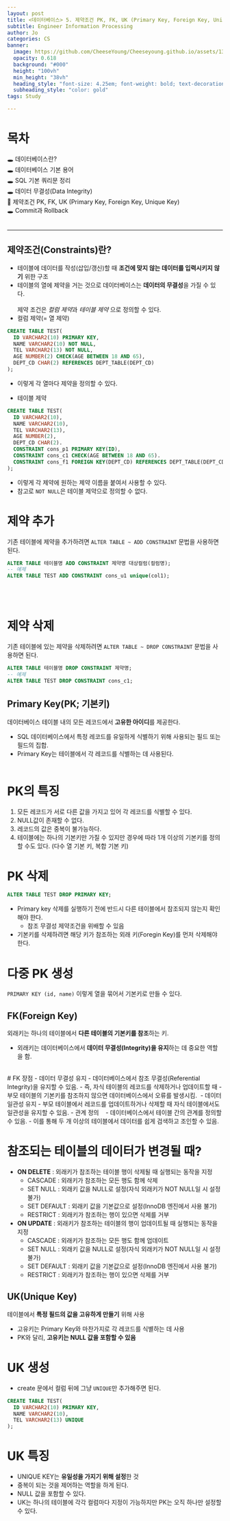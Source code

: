 ```yaml
---
layout: post
title: <데이터베이스> 5. 제약조건 PK, FK, UK (Primary Key, Foreign Key, Unique Key)
subtitle: Engineer Information Processing
author: Jo
categories: CS
banner:
  image: https://github.com/CheeseYoung/Cheeseyoung.github.io/assets/132384527/fd0b0e6f-4294-455e-a485-05cf04209509
  opacity: 0.618
  background: "#000"
  height: "100vh"
  min_height: "38vh"
  heading_style: "font-size: 4.25em; font-weight: bold; text-decoration: underline"
  subheading_style: "color: gold"
tags: Study

---
```



# 목차
🕳 데이터베이스란? <br>
🕳 데이터베이스 기본 용어 <br>
🕳 SQL 기본 쿼리문 정리 <br>
🕳 데이터 무결성(Data Integrity) <br>
📌 제약조건 PK, FK, UK (Primary Key, Foreign Key, Unique Key) <br>
🕳 Commit과 Rollback <br>
<br>
<hr>


## 제약조건(Constraints)란?
- 테이블에 데이터를 작성(삽입/갱신)할 때 **조건에 맞지 않는 데이터를 입력시키지 않기** 위한 구조
- 테이블의 열에 제약을 거는 것으로 데이터베이스는 **데이터의 무결성**을 가질 수 있다.
<br><br>
제약 조건은 *컬럼 제약*과 *테이블 제약* 으로 정의할 수 있다.
- 컬럼 제약(= 열 제약)
```sql
CREATE TABLE TEST(
  ID VARCHAR2(10) PRIMARY KEY,
  NAME VARCHAR2(10) NOT NULL,
  TEL VARCHAR2(13) NOT NULL,
  AGE NUMBER(2) CHECK(AGE BETWEEN 18 AND 65),
  DEPT_CD CHAR(2) REFERENCES DEPT_TABLE(DEPT_CD)
);
```
  - 이렇게 각 열마다 제약을 정의할 수 있다.

- 테이블 제약
```sql
CREATE TABLE TEST(
  ID VARCHAR2(10),
  NAME VARCHAR2(10),
  TEL VARCHAR2(13),
  AGE NUMBER(2),
  DEPT_CD CHAR(2).
  CONSTRAINT cons_p1 PRIMARY KEY(ID),
  CONSTRAINT cons_c1 CHECK(AGE BETWEEN 18 AND 65).
  CONSTRAINT cons_f1 FOREIGN KEY(DEPT_CD) REFERENCES DEPT_TABLE(DEPT_CD)
);
```
  - 이렇게 각 제약에 원하는 제약 이름을 붙여서 사용할 수 있다.
  - 참고로 ``NOT NULL``은 테이블 제약으로 정의할 수 없다.


# 제약 추가
기존 테이블에 제약을 추가하려면 ``ALTER TABLE ~ ADD CONSTRAINT`` 문법을 사용하면 된다.
```sql
ALTER TABLE 테이블명 ADD CONSTRAINT 제약명 대상컬럼(컬럼명);
-- 예제
ALTER TABLE TEST ADD CONSTRAINT cons_u1 unique(col1);
```
<br><br>

# 제약 삭제
기존 테이블에 있는 제약을 삭제하려면 ``ALTER TABLE ~ DROP CONSTRAINT`` 문법을 사용하면 된다.
```sql
ALTER TABLE 테이블명 DROP CONSTRAINT 제약명;
-- 예제
ALTER TABLE TEST DROP CONSTRAINT cons_c1;
```


## Primary Key(PK; 기본키)
데이터베이스 테이블 내의 모든 레코드에서 **고유한 아이디**를 제공한다.
- SQL 데이터베이스에서 특정 레코드를 유일하게 식별하기 위해 사용되는 필드 또는 필드의 집합.
- Primary Key는 테이블에서 각 레코드를 식별하는 데 사용된다.
<br><br>

# PK의 특징
1. 모든 레코드가 서로 다른 값을 가지고 있어 각 레코드를 식별할 수 있다.
2. NULL값이 존재할 수 없다.
3. 레코드의 값은 중복이 불가능하다.
4. 테이블에는 하나의 기본키만 가질 수 있지만 경우에 따라 1개 이상의 기본키를 정의할 수도 있다. (다수 열 기본 키, 복합 기본 키)

# PK 삭제
```sql
ALTER TABLE TEST DROP PRIMARY KEY;
```
- Primary key 삭제를 실행하기 전에 반드시 다른 테이블에서 참조되지 않는지 확인해야 한다.
  - 참조 무결성 제약조건을 위배할 수 있음
- 기본키를 삭제하려면 해당 키가 참조하는 외래 키(Foregin Key)를 먼저 삭제해야 한다.

# 다중 PK 생성
``PRIMARY KEY (id, name)`` 이렇게 열을 묶어서 기본키로 만들 수 있다.

## FK(Foreign Key)
외래키는 하나의 테이블에서 **다른 테이블의 기본키를 참조**하는 키. 
- 외래키는 데이터베이스에서 **데이터 무결성(Integrity)을 유지**하는 데 중요한 역할을 함.
<br>
# FK 장점
- 데이터 무결성 유지
  - 데이터베이스에서 참조 무결성(Referential Integrity)을 유지할 수 있음.
  - 즉, 자식 테이블의 레코드를 삭제하거나 업데이트할 때
  - 부모 테이블의 기본키를 참조하지 않으면 데이터베이스에서 오류를 발생시킴. 
- 데이터 일관성 유지
  - 부모 테이블에서 레코드를 업데이트하거나 삭제할 때 자식 테이블에서도 일관성을 유지할 수 있음.
- 관계 정의 
  - 데이터베이스에서 테이블 간의 관계를 정의할 수 있음.
  - 이를 통해 두 개 이상의 테이블에서 데이터를 쉽게 검색하고 조인할 수 있음.

 # 참조되는 테이블의 데이터가 변경될 때?
 - **ON DELETE** : 외래키가 참조하는 테이블 행이 삭제될 때 실행되는 동작을 지정
   - CASCADE : 외래키가 참조하는 모든 행도 함께 삭제
   - SET NULL : 외래키 값을 NULL로 설정(자식 외래키가 NOT NULL일 시 설정 불가)
   - SET DEFAULT : 외래키 값을 기본값으로 설정(InnoDB 엔진에서 사용 불가)
   - RESTRICT : 외래키가 참조하는 행이 있으면 삭제를 거부  
- **ON UPDATE** : 외래키가 참조하는 테이블의 행이 업데이트될 때 실행되는 동작을 지정
   - CASCADE : 외래키가 참조하는 모든 행도 함께 업데이트
   - SET NULL : 외래키 값을 NULL로 설정(자식 외래키가 NOT NULL일 시 설정 불가)
   - SET DEFAULT : 외래키 값을 기본값으로 설정(InnoDB 엔진에서 사용 불가)
   - RESTRICT : 외래키가 참조하는 행이 있으면 삭제를 거부  


## UK(Unique Key)
테이블에서 **특정 필드의 값을 고유하게 만들기** 위해 사용 
- 고유키는 Primary Key와 마찬가지로 각 레코드를 식별하는 데 사용 
- PK와 달리, **고유키는 NULL 값을 포함할 수 있음**

# UK 생성
- create 문에서 컬럼 뒤에 그냥 ``UNIQUE``만 추가해주면 된다.
```sql
CREATE TABLE TEST(
  ID VARCHAR2(10) PRIMARY KEY,
  NAME VARCHAR2(10),
  TEL VARCHAR2(13) UNIQUE
);
```

# UK 특징
- UNIQUE KEY는 **유일성을 가지기 위해 설정**한 것
- 중복이 되는 것을 제어하는 역할을 하게 된다.
- NULL 값을 포함할 수 있다.
- UK는 하나의 테이블에 각각 컬럼마다 지정이 가능하지만 PK는 오직 하나만 설정할 수 있다. 
















